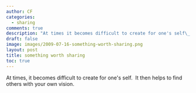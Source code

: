 ```yaml
---
author: CF
categories:
  - sharing
comments: true
description: "At times it becomes difficult to create for one's self\_ It then helps to find others with your own v..."
draft: false
image: images/2009-07-16-something-worth-sharing.png
layout: post
title: something worth sharing
toc: true
---
```

    
At times, it becomes difficult to create for one's self.  It then helps to find others with your own vision.    
